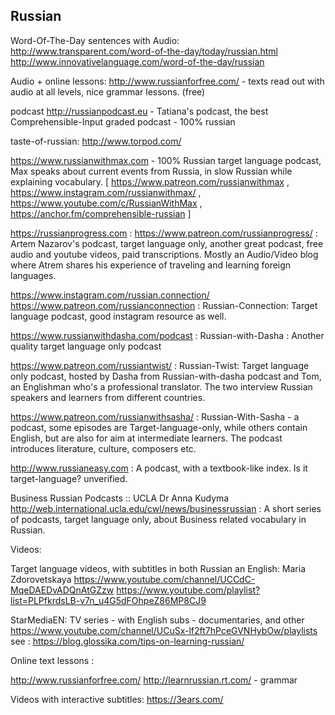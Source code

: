 
## Russian

Word-Of-The-Day sentences with Audio:
http://www.transparent.com/word-of-the-day/today/russian.html
http://www.innovativelanguage.com/word-of-the-day/russian

Audio + online lessons: 
http://www.russianforfree.com/ - texts read out with audio at all levels, nice grammar lessons. (free)

podcast
http://russianpodcast.eu - Tatiana's podcast, the best Comprehensible-Input graded podcast - 100% russian

taste-of-russian:
http://www.torpod.com/

https://www.russianwithmax.com - 100% Russian target language podcast, Max speaks about current events from Russia, in slow Russian while explaining vocabulary.
[ https://www.patreon.com/russianwithmax , https://www.instagram.com/russianwithmax/ , https://www.youtube.com/c/RussianWithMax , https://anchor.fm/comprehensible-russian ]

https://russianprogress.com : https://www.patreon.com/russianprogress/ : Artem Nazarov's podcast, target language only, another great podcast, free audio and youtube videos, paid transcriptions. Mostly an Audio/Video blog where Atrem shares his experience of traveling and learning foreign languages.

https://www.instagram.com/russian.connection/ https://www.patreon.com/russianconnection :  Russian-Connection: Target language podcast, good instagram resource as well.

https://www.russianwithdasha.com/podcast : Russian-with-Dasha : Another quality target language only podcast

https://www.patreon.com/russiantwist/ : Russian-Twist: Target language only podcast, hosted by Dasha from Russian-with-dasha podcast and Tom, an Englishman who's a professional translator. The two interview Russian speakers and learners from different countries.

https://www.patreon.com/russianwithsasha/ : Russian-With-Sasha - a podcast, some episodes are Target-language-only, while others contain English, but are also for aim at intermediate learners. The podcast introduces literature, culture, composers etc.

http://www.russianeasy.com : A podcast, with a textbook-like index. Is it target-language? unverified.

Business Russian Podcasts :: UCLA Dr Anna Kudyma
http://web.international.ucla.edu/cwl/news/businessrussian : A short series of podcasts, target language only, about Business related vocabulary in Russian. 


Videos:

Target language videos, with subtitles in both Russian an English:
Maria Zdorovetskaya
https://www.youtube.com/channel/UCCdC-MqeDAEDvADQnAtGZzw
https://www.youtube.com/playlist?list=PLPfkrdsLB-v7n_u4G5dFOhpeZ86MP8CJ9


 StarMediaEN: TV series - with English subs - documentaries, and other
https://www.youtube.com/channel/UCuSx-lf2ft7hPceGVNHybOw/playlists
see : https://blog.glossika.com/tips-on-learning-russian/


Online text lessons :

http://www.russianforfree.com/
http://learnrussian.rt.com/ - grammar 

Videos with interactive subtitles:
https://3ears.com/
